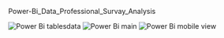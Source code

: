  Power-Bi_Data_Professional_Survay_Analysis

![Power Bi tablesdata](https://github.com/ItsMadtoEvil/Power-Bi_Data_Professional_Survay_Analysis/assets/131622512/c4067cfd-297e-4ea9-94d3-d9638a68caa3)
![Power Bi main](https://github.com/ItsMadtoEvil/Power-Bi_Data_Professional_Survay_Analysis/assets/131622512/362edfc0-943b-45e5-9d96-e9c40bdf7296)
![Power Bi mobile view](https://github.com/ItsMadtoEvil/Power-Bi_Data_Professional_Survay_Analysis/assets/131622512/6a49bbc1-e98d-43ce-9573-c5e531d1b286)
